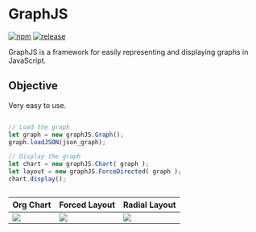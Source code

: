 # GraphJS
[![npm](https://img.shields.io/npm/v/graphjs.svg)](https://www.npmjs.com/package/graphjs)
[![release](https://img.shields.io/npm/v/graphjs.svg)](https://img.shields.io/github/v/release/marcmouries/Graphjs?include_prereleases)


GraphJS is a framework for easily representing and displaying graphs in JavaScript. 

## Objective

Very easy to use.

```JavaScript

// Load the graph
let graph = new graphJS.Graph();
graph.loadJSON(json_graph);

// Display the graph
let chart = new graphJS.Chart( graph );
let layout = new graphJS.ForceDirected( graph );
chart.display();

```

<table id="result_table" class="result_table">
  <caption></caption>
  <thead>
    <tr>
      	<th>Org Chart</th>
	<th>Forced Layout</th>
	<th>Radial Layout</th>
    </tr>
  </thead>
  <tbody>
    <tr>
	<td><img src="https://upload.wikimedia.org/wikipedia/commons/thumb/8/86/Departments_in_advertising_agencies.jpg/440px-Departments_in_advertising_agencies.jpg"></td>
	<td><img src="https://upload.wikimedia.org/wikipedia/commons/thumb/2/22/SocialNetworkAnalysis.png/500px-SocialNetworkAnalysis.png"></td>	
	<td><img src="https://upload.wikimedia.org/wikipedia/commons/thumb/3/39/Radial-graph-schematic.svg/400px-Radial-graph-schematic.svg.png"></td>
    </tr>
  </tbody>
</table>
